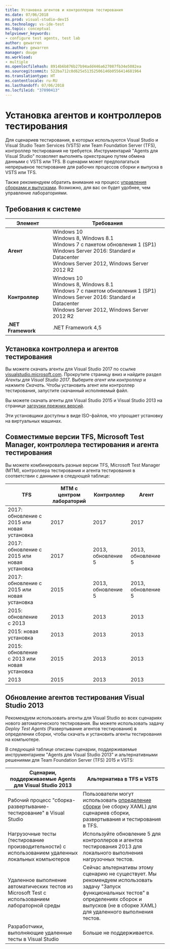 ```yaml
---
title: Установка агентов и контроллеров тестирования
ms.date: 07/06/2018
ms.prod: visual-studio-dev15
ms.technology: vs-ide-test
ms.topic: conceptual
helpviewer_keywords:
- configure test agents, test lab
author: gewarren
ms.author: gewarren
manager: douge
ms.workload:
- multiple
ms.openlocfilehash: 8914b6b876b27b94add446a627087fb34e5082ea
ms.sourcegitcommit: 522ba712c0d625e51352506146b0556414681964
ms.translationtype: HT
ms.contentlocale: ru-RU
ms.lasthandoff: 07/06/2018
ms.locfileid: "37890413"
---
```

# <a name="install-test-agents-and-test-controllers"></a>Установка агентов и контроллеров тестирования

Для сценариев тестирования, в которых используются Visual Studio и Visual Studio Team Services (VSTS) или Team Foundation Server (TFS), контроллер тестирования не требуется. Инструментарий "Agents для Visual Studio" позволяет выполнять оркестрацию путем обмена данными с VSTS или TFS. В сценарии может предполагаться непрерывное тестирование для рабочих процессов сборки и выпуска в VSTS или TFS.

Также рекомендуем обратить внимание на процесс [управления сборками и выпусками](use-build-or-rm-instead-of-lab-management.md). Возможно, для вас он будет удобнее, чем управление лабораториями.

## <a name="system-requirements"></a>Требования к системе

| Элемент | Требования |
| ---- | ------------ |
| **Агент** | Windows 10<br />Windows 8, Windows 8.1<br />Windows 7 с пакетом обновления 1 (SP1)<br />Windows Server 2016: Standard и Datacenter<br />Windows Server 2012, Windows Server 2012 R2 |
| **Контроллер** | Windows 10<br />Windows 8, Windows 8.1<br />Windows 7 с пакетом обновления 1 (SP1)<br />Windows Server 2016: Standard и Datacenter<br />Windows Server 2012, Windows Server 2012 R2 |
| **.NET Framework** | .NET Framework 4,5 |

## <a name="install-the-test-controller-and-test-agents"></a>Установка контроллера и агентов тестирования

Вы можете скачать агенты для Visual Studio 2017 по ссылке [visualstudio.microsoft.com](https://visualstudio.microsoft.com/downloads/?q=agents). Прокрутите страницу вниз и найдите раздел *Агенты для Visual Studio 2017*. Выберите *агент* или *контроллер* и нажмите *Скачать*. Чтобы установить агент или контроллер тестирования, запустите скачанный исполняемый файл.

Вы можете скачать агенты для Visual Studio 2015 и Visual Studio 2013 на странице [загрузки прежних версий](https://visualstudio.microsoft.com/vs/older-downloads/).

Эти установщики доступны в виде ISO-файлов, что упрощает установку на виртуальных машинах.

## <a name="compatible-versions-of-tfs-microsoft-test-manager-the-test-controller-and-test-agent"></a>Совместимые версии TFS, Microsoft Test Manager, контроллера тестирования и агента тестирования

Вы можете комбинировать разные версии TFS, Microsoft Test Manager (MTM), контроллера тестирования и агента тестирования в соответствии с данными в следующей таблице:

| TFS | MTM с центром лабораторий | Контроллер | Агент |
| --- | -------------------------------------- | ---------- | ----- |
| 2017: обновление с 2015 или новая установка | 2017 | 2017 | 2017 |
| 2017: обновление с 2015 или новая установка | 2017 | 2013, обновление 5 | 2013, обновление 5 |
| 2017: обновление с 2015 или новая установка | 2015 | 2013, обновление 5 | 2013, обновление 5 |
| 2015: обновление с 2013 | 2013 | 2013 |2013 |
| 2015: новая установка | 2013 | 2013 | 2013 |
| 2015: обновление с 2013 или новая установка | 2015 | 2013 | 2013 |
| 2013 | 2015 | 2013 | 2013 |

## <a name="upgrade-from-visual-studio-2013-test-agents"></a>Обновление агентов тестирования Visual Studio 2013

Рекомендуем использовать агенты для Visual Studio во всех сценариях нового автоматического тестирования. Вы можете использовать задачу *Deploy Test Agents* (Развертывание агентов тестирования) в определении сборки, чтобы скачать и установить агенты тестирования на компьютере.

В следующей таблице описаны сценарии, поддерживаемые инструментарием "Agents для Visual Studio 2013" и альтернативными решениями для Team Foundation Server (TFS) 2015 и VSTS:

| Сценарии, поддерживаемые Agents для Visual Studio 2013 | Альтернатива в TFS и VSTS |
| --- | --- |
| Рабочий процесс "сборка-развертывание-тестирование" в Visual Studio | Пользователи могут использовать [определение сборки](/vsts/build-release/) (не сборку XAML) для сценариев сборки, развертывания и тестирования в TFS. |
| Нагрузочные тесты (тестирование производительности) с использованием удаленных локальных компьютеров | Используйте обновление 5 для контроллеров и агентов тестирования 2013 для локального выполнения нагрузочных тестов. |
| Удаленное выполнение автоматических тестов из Microsoft Test с использованием лабораторной среды | Сейчас альтернативы этому сценарию не существует. Мы рекомендуем использовать задачу "Запуск функциональных тестов" в определениях сборок и выпусков (не в сборке XAML) для удаленного выполнения тестов. |
| Разработчики, выполняющие удаленные тесты в Visual Studio | Больше не поддерживается. |
